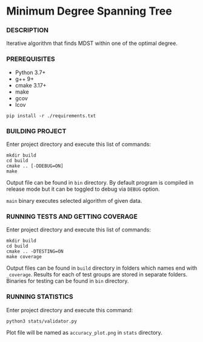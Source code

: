 # Minimum Degree Spanning Tree

### DESCRIPTION
Iterative algorithm that finds MDST within one of the optimal degree.

### PREREQUISITES
- Python 3.7+
- g++ 9+
- cmake 3.17+
- make
- gcov
- lcov
```
pip install -r ./requirements.txt
```

### BUILDING PROJECT
Enter project directory and execute this list of commands:
```
mkdir build
cd build
cmake .. [-DDEBUG=ON]
make
```
Output file can be found in ```bin``` directory. By default program is compiled in release mode but it can be toggled to debug via ```DEBUG``` option.

```main``` binary executes selected algorithm of given data.

### RUNNING TESTS AND GETTING COVERAGE
Enter project directory and execute this list of commands:
```
mkdir build
cd build
cmake .. -DTESTING=ON
make coverage
```
Output files can be found in ```build``` directory in folders which names end with ```_coverage```. Results for each of test groups are stored in separate folders. Binaries for testing can be found in ```bin``` directory. 

### RUNNING STATISTICS
Enter project directory and execute this command:
```
python3 stats/validator.py
```
Plot file will be named as ```accuracy_plot.png``` in ```stats``` directory. 
